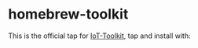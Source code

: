 # homebrew-toolkit

This is the official tap for [IoT-Toolkit](https://github.com/IoT-Technology/IoT-Toolkit), tap and install with:

```bash

```